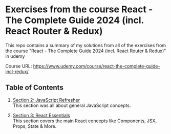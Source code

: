 # Exercises from the course React - The Complete Guide 2024 (incl. React Router & Redux)


This repo contains a summary of my solutions from all of the exercises from the course "React - The Complete Guide 2024 (incl. React Router &amp; Redux)" in udemy

Course URL: https://www.udemy.com/course/react-the-complete-guide-incl-redux/

## Table of Contents

1. [Section 2: JavaScript Refresher](/Section%202/README.md)  
This section was all about general JavaScript concepts.

2. [Section 3: React Essentials](/Section%203/README.md)  
This section covers the main React concepts like Components, JSX, Props, State & More.